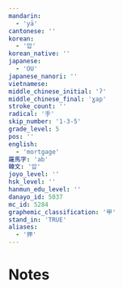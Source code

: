 ```yaml
---
mandarin:
  - 'yā'
cantonese: ''
korean:
  - '압'
korean_native: ''
japanese:
  - 'OU'
japanese_nanori: ''
vietnamese:
middle_chinese_initial: 'ʔ'
middle_chinese_final: 'ɣap'
stroke_count: ''
radical: '手'
skip_number: '1-3-5'
grade_level: 5
pos: ''
english:
  - 'mortgage'
羅馬字: 'ab'
韓文: '압'
joyo_level: ''
hsk_level: ''
hanmun_edu_level: ''
danayo_id: 5037
mc_id: 5284
graphemic_classification: '甲'
stand_in: 'TRUE'
aliases:
  - '狎'
---
```


# Notes
